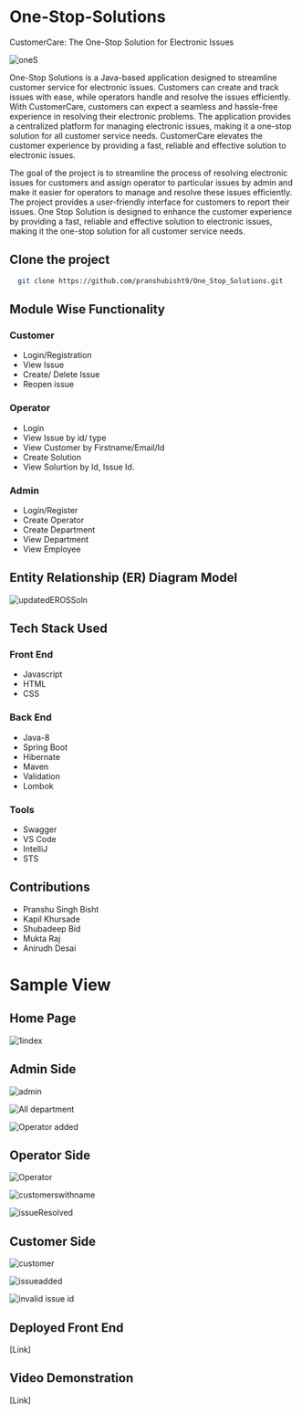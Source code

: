 # One-Stop-Solutions

CustomerCare: The One-Stop Solution for Electronic Issues

![oneS](https://user-images.githubusercontent.com/106018070/215494145-d04ee39b-58cd-4af0-adc6-fa21444f4f49.png)


One-Stop Solutions is a Java-based application designed to streamline customer service for electronic issues. Customers can create and track issues with ease, while operators handle and resolve the issues efficiently. With CustomerCare, customers can expect a seamless and hassle-free experience in resolving their electronic problems. The application provides a centralized platform for managing electronic issues, making it a one-stop solution for all customer service needs. CustomerCare elevates the customer experience by providing a fast, reliable and effective solution to electronic issues.

The goal of the project is to streamline the process of resolving electronic issues for customers and assign operator to particular issues by admin and make it easier for operators to manage and resolve these issues efficiently. The project provides a user-friendly interface for customers to report their issues. One Stop Solution is designed to enhance the customer experience by providing a fast, reliable and effective solution to electronic issues, making it the one-stop solution for all customer service needs.

## Clone the project

```bash
  git clone https://github.com/pranshubisht9/One_Stop_Solutions.git
```

## Module Wise Functionality

### Customer
* Login/Registration
* View Issue
* Create/ Delete Issue
* Reopen issue

### Operator
* Login
* View Issue by id/ type
* View Customer by Firstname/Email/Id
* Create Solution
* View Solurtion by Id, Issue Id.

### Admin 
* Login/Register
* Create Operator
* Create Department
* View Department
* View Employee



## Entity Relationship (ER) Diagram Model

![updatedEROSSoln](https://user-images.githubusercontent.com/106018070/215487357-b4d5afda-0d99-4f13-836c-a3f3a59659a4.png)



## Tech Stack Used

### Front End
* Javascript
* HTML
* CSS

### Back End
* Java-8
* Spring Boot
* Hibernate
* Maven
* Validation
* Lombok

### Tools
* Swagger
* VS Code
* IntelliJ
* STS

## Contributions

* Pranshu Singh Bisht
* Kapil Khursade
* Shubadeep Bid
* Mukta Raj
* Anirudh Desai

# Sample View

## Home Page
![1index](https://user-images.githubusercontent.com/106018070/215519358-e3e438d8-f496-4ea3-bef7-930021acdff1.png)

## Admin Side
![admin](https://user-images.githubusercontent.com/106018070/215519532-3f6e42de-8d8e-4fa8-b2bd-7c97562e3d3a.png)

![All department](https://user-images.githubusercontent.com/106018070/215520659-5cce0e18-8040-4d90-9c6b-b31b3d83969e.png)


![Operator added](https://user-images.githubusercontent.com/106018070/215520742-28528408-92de-479c-b830-8cd7c534d554.png)



## Operator Side
![Operator](https://user-images.githubusercontent.com/106018070/215519784-6dd4f37e-dfaa-43e4-90f1-04bd89560c0c.png)

![customerswithname](https://user-images.githubusercontent.com/106018070/215525636-64217104-2ec6-41f4-990b-0d2b163904c5.png)



![issueResolved](https://user-images.githubusercontent.com/106018070/215525683-87d3fd39-8944-4d31-8c57-af73b7c918d5.png)




## Customer Side
![customer](https://user-images.githubusercontent.com/106018070/215520056-fef14638-a4a6-45a8-a45b-8b8b28ac545f.png)

![issueadded](https://user-images.githubusercontent.com/106018070/215520127-4e6f6c5e-1a9f-4f28-bb36-6f82d23002ec.png)


![invalid issue id](https://user-images.githubusercontent.com/106018070/215525428-a78b5b4f-1654-4193-9bfd-ffa501717119.png)



## Deployed Front End

[Link]

## Video Demonstration

[Link]
